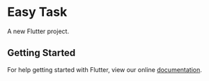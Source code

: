 # Easy Task

A new Flutter project.

## Getting Started

For help getting started with Flutter, view our online
[documentation](https://flutter.io/).
